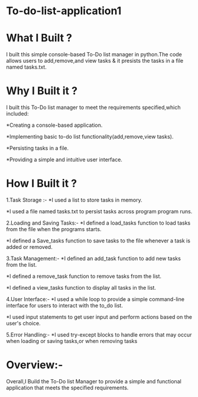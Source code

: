 # To-do-list-application1
# What I Built ? 
I built this simple console-based To-Do list manager in python.The code allows users to add,remove,and view tasks & it presists the tasks in a file named tasks.txt. 
# Why I Built it ? 
I built this To-Do list manager to meet the requirements specified,which included:                                                          

*Creating a console-based application.                                                                                                 

*Implementing basic to-do list functionality(add,remove,view tasks).                                                                       

*Persisting tasks in a file. 

*Providing a simple and intuitive user interface.

# How I Built it ? 
1.Task Storage :-
*I used a list to store tasks in memory.

*I used a file named tasks.txt to persist tasks across program program runs.

2.Loading and Saving Tasks:-
*I defined a load_tasks function to load tasks from the file when the programs starts.

*I defined a Save_tasks function to save tasks to the file whenever a task is added or removed.

3.Task Management:-
*I defined an add_task function to add new tasks from the list.

*I defined a remove_task function to remove tasks from the list.

*I defined a view_tasks function to display all tasks in the list.

4.User Interface:-
*I used a while loop to provide a simple command-line interface for users to interact with the to_do list.

*I used input statements to get user input and perform actions based on the user's choice.

5.Error Handling:-
*I used try-except blocks to handle errors that may occur when loading or saving tasks,or when removing tasks

# Overview:-
Overall,I Build the To-Do list Manager to provide a simple and functional application that meets the specified requirements.

